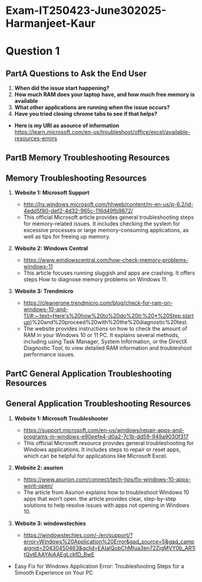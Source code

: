 # Exam-IT250423-June302025-Harmanjeet-Kaur
# Question 1

## PartA Questions to Ask the End User
1. **When did the issue start happening?**
2. **How much RAM does your laptop have, and how much free memory is available**
3. **What other applications are running when the issue occurs?**
4. **Have you tried closing chrome tabs to see if that helps?**
- **Here is my URl as asource of information** https://learn.microsoft.com/en-us/troubleshoot/office/excel/available-resources-errors

## PartB Memory Troubleshooting Resources
## Memory Troubleshooting Resources

1. **Website 1: Microsoft Support**
   - http://hs.windows.microsoft.com/hhweb/content/m-en-us/p-6.2/id-4edd5f80-def2-4d32-965c-116d49fb9872/
   - This official Microsoft article provides general troubleshooting steps for memory-related issues. It includes checking the system for excessive processes or large memory-consuming applications, as well as tips for freeing up memory.

2. **Website 2: Windows Central**
   - https://www.windowscentral.com/how-check-memory-problems-windows-11
   - This article focuses running sluggish and apps are crashing. It offers steps How to diagnose memory problems on Windows 11.

3. **Website 3: Trendmicro**
   - https://cleanerone.trendmicro.com/blog/check-for-ram-on-windows-10-and-11/#:~:text=Here's%20how%20to%20do%20it:%20*%20Step,startup)%20and%20proceed%20with%20the%20diagnostic%20test. 
   - The website provides instructions on how to check the amount of RAM in your Windows 10 or 11 PC. It explains several methods, including using Task Manager, System Information, or the DirectX Diagnostic Tool, to view detailed RAM information and troubleshoot performance issues.

## PartC General Application Troubleshooting Resources
## General Application Troubleshooting Resources

1. **Website 1: Microsoft Troubleshooter**
   - https://support.microsoft.com/en-us/windows/repair-apps-and-programs-in-windows-e90eefe4-d0a2-7c1b-dd59-949a9030f317
   - This official Microsoft resource provides general troubleshooting for Windows applications. It includes steps to repair or reset apps, which can be helpful for applications like Microsoft Excel.

2. **Website 2: asurion**
   - https://www.asurion.com/connect/tech-tips/fix-windows-10-apps-wont-open/
   - The article from Asurion explains how to troubleshoot Windows 10 apps that won’t open. the article provides clear, step-by-step solutions to help resolve issues with apps not opening in Windows 10.

3. **Website 3: windowstechies**
   - https://windowstechies.com/-/en/support/?error=Windows%20Application%20Error&gad_source=5&gad_campaignid=20430450463&gclid=EAIaIQobChMIua3en72ZjgMVY0b_AR1ltQytEAAYAiAAEgLckfD_BwE
  - Easy Fix for Windows Application Error: Troubleshooting Steps for a Smooth Experience on Your PC
